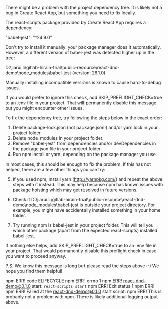 There might be a problem with the project dependency tree.
It is likely not a bug in Create React App, but something you need to fix locally.

The react-scripts package provided by Create React App requires a dependency:

"babel-jest": "^24.9.0"

Don't try to install it manually: your package manager does it automatically.
However, a different version of babel-jest was detected higher up in the tree:

D:\jiarui.li\gitlab-hirain-trial\public-resource\react-dnd-demo\node_modules\babel-jest (version: 26.1.0)

Manually installing incompatible versions is known to cause hard-to-debug issues.

If you would prefer to ignore this check, add SKIP_PREFLIGHT_CHECK=true to an
.env file in your project.
That will permanently disable this message but you might encounter other issues.

To fix the dependency tree, try following the steps below in the exact order:

1. Delete package-lock.json (not package.json!) and/or yarn.lock in your project folder.
2. Delete node_modules in your project folder.
3. Remove "babel-jest" from dependencies and/or devDependencies in the package.json file in your project folder.
4. Run npm install or yarn, depending on the package manager you use.

In most cases, this should be enough to fix the problem.
If this has not helped, there are a few other things you can try:

5. If you used npm, install yarn (http://yarnpkg.com/) and repeat the above
   steps with it instead.
   This may help because npm has known issues with package hoisting which may get resolved in future versions.

6. Check if D:\jiarui.li\gitlab-hirain-trial\public-resource\react-dnd-demo\node_modules\babel-jest is outside your project directory.
   For example, you might have accidentally installed something in your home folder.

7. Try running npm ls babel-jest in your project folder.
   This will tell you which other package (apart from the expected react-scripts) installed babel-jest.

If nothing else helps, add SKIP_PREFLIGHT_CHECK=true to an .env file in your project.
That would permanently disable this preflight check in case you want to proceed anyway.

P.S. We know this message is long but please read the steps above :-) We hope
you find them helpful!

npm ERR! code ELIFECYCLE
npm ERR! errno 1
npm ERR! react-dnd-demo@0.1.0 start: `react-scripts start`
npm ERR! Exit status 1
npm ERR!
npm ERR! Failed at the react-dnd-demo@0.1.0 start script.
npm ERR! This is probably not a problem with npm. There is likely additional logging output above.
